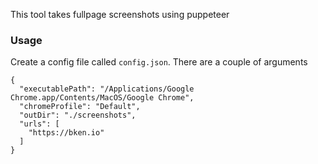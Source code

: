 This tool takes fullpage screenshots using puppeteer

### Usage

Create a config file called `config.json`. There are a couple of arguments

```
{
  "executablePath": "/Applications/Google Chrome.app/Contents/MacOS/Google Chrome",
  "chromeProfile": "Default",
  "outDir": "./screenshots",
  "urls": [
    "https://bken.io"
  ]
}
```
